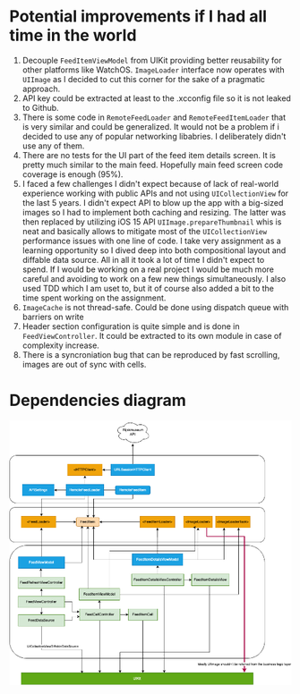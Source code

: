 # Potential improvements if I had all time in the world

1. Decouple `FeedItemViewModel` from UIKit providing better reusability for other platforms like WatchOS. `ImageLoader` interface now operates with `UIImage` as I decided to cut this corner for the sake of a pragmatic approach. 
2. API key could be extracted at least to the .xcconfig file so it is not leaked to Github.
3. There is some code in `RemoteFeedLoader` and `RemoteFeedItemLoader` that is very similar and could be generalized. It would not be a problem if i decided to use any of popular networking libabries. I deliberately didn't use any of them.
4. There are no tests for the UI part of the feed item details screen. It is pretty much similar to the main feed. Hopefully main feed screen code coverage is enough (95%).
5. I faced a few challenges I didn't expect because of lack of real-world experience working with public APIs and not using `UICollectionView` for the last 5 years. I didn't expect API to blow up the app with a big-sized images so I had to implement both caching and resizing. The latter was then replaced by utilizing iOS 15 API `UIImage.prepareThumbnail` whis is neat and basically allows to mitigate most of the `UICollectionView` performance issues with one line of code. I take very assignment as a learning opportunity so I dived deep into both compositional layout and diffable data source. All in all it took a lot of time I didn't expect to spend. If I would be working on a real project I would be much more careful and avoiding to work on a few new things simultaneously. I also used TDD which I am uset to, but it of course also added a bit to the time spent working on the assignment.
6. `ImageCache` is not thread-safe. Could be done using dispatch queue with barriers on write
7. Header section configuration is quite simple and is done in `FeedViewController`. It could be extracted to its own module in case of complexity increase.
8. There is a syncroniation bug that can be reproduced by fast scrolling, images are out of sync with cells.

# Dependencies diagram

![Diagram](DependencyChart.drawio.png)

